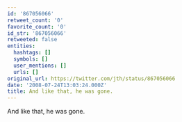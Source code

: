 ```yaml
---
id: '867056066'
retweet_count: '0'
favorite_count: '0'
id_str: '867056066'
retweeted: false
entities:
  hashtags: []
  symbols: []
  user_mentions: []
  urls: []
original_url: https://twitter.com/jth/status/867056066
date: '2008-07-24T13:03:24.000Z'
title: And like that, he was gone.
---
```


And like that, he was gone.